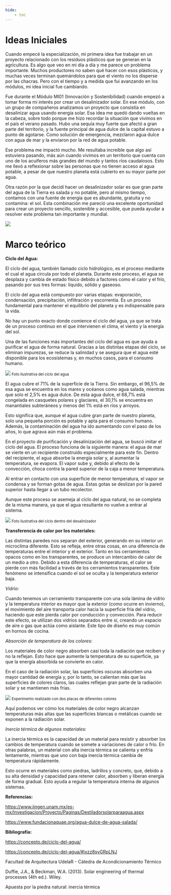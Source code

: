 ```yaml
---
hide:
    - toc
---
```


# Ideas Iniciales

Cuando empecé la especialización, mi primera idea fue trabajar en un proyecto relacionado con los residuos plásticos que se generan en la agricultura. Es algo que veo en mi día a día y me parece un problema importante. Muchos productores no saben qué hacer con esos plásticos, y muchas veces terminan quemándolos para que el viento no los disperse por las chacras. Pero con el tiempo y a medida que fui avanzando en los módulos, mi idea inicial fue cambiando.

Fue durante el Módulo MI01 (Innovación y Sostenibilidad) cuando empezó a tomar forma mi interés por crear un desalinizador solar. En ese módulo, con un grupo de compañeros analizamos un proyecto que consistía en desalinizar agua usando energía solar. Esa idea me quedó dando vueltas en la cabeza, sobre todo porque me hizo recordar la situación que vivimos en el país el verano pasado. Hubo una sequía muy fuerte que afectó a gran parte del territorio, y la fuente principal de agua dulce de la capital estuvo a punto de agotarse. Como solución de emergencia, mezclaron agua dulce con agua de mar y la enviaron por la red de agua potable.

Ese problema me impactó mucho. Me resultaba increíble que algo así estuviera pasando, más aún cuando vivimos en un territorio que cuenta con uno de los acuíferos más grandes del mundo y tantos ríos caudalosos. Esto me llevó a reflexionar sobre las personas que no tienen acceso al agua potable, a pesar de que nuestro planeta está cubierto en su mayor parte por agua.

Otra razón por la que decidí hacer un desalinizador solar es que gran parte del agua de la Tierra es salada y no potable, pero al mismo tiempo, contamos con una fuente de energía que es abundante, gratuita y no contamina: el sol. Esta combinación me pareció una excelente oportunidad para crear un proyecto sencillo, sostenible y accesible, que pueda ayudar a resolver este problema tan importante y mundial.

![](../images/Proyecto/Falta%20de%20agua/falta%20de%20agua.PNG)

# Marco teórico

<strong>Ciclo del Agua:</strong>

El ciclo del agua, también llamado ciclo hidrológico, es el proceso mediante el cual el agua circula por todo el planeta. Durante este proceso, el agua se desplaza y cambia de estado físico debido a factores como el calor y el frío, pasando por sus tres formas: líquido, sólido y gaseoso.

El ciclo del agua está compuesto por varias etapas: evaporación, condensación, precipitación, infiltración y escorrentía. Es un proceso fundamental para mantener el equilibrio del planeta y es indispensable para la vida.

No hay un punto exacto donde comience el ciclo del agua, ya que se trata de un proceso continuo en el que intervienen el clima, el viento y la energía del sol.

Una de las funciones más importantes del ciclo del agua es que ayuda a purificar el agua de forma natural. Gracias a las distintas etapas del ciclo, se eliminan impurezas, se reduce la salinidad y se asegura que el agua esté disponible para los ecosistemas y, en muchos casos, para el consumo humano.

![](../images/Proyecto/Ciclo%20del%20agua/Ciclodelagua.png)
<small>Foto ilustrativa del ciclo del agua</small>

El agua cubre el 71% de la superficie de la Tierra. Sin embargo, el 96,5% de esa agua se encuentra en los mares y océanos como agua salada, mientras que solo el 2,5% es agua dulce. De esta agua dulce, el 68,7% está congelada en casquetes polares y glaciares, el 30,1% se encuentra en manantiales subteráneos y menos del 1% está en ríos y arroyos.

Esto significa que, aunque el agua cubre gran parte de nuestro planeta, solo una pequeña porción es potable y apta para el consumo humano. Además, la contaminación del agua ha ido aumentando con el paso de los años, lo que agrava aún más el problema.

En el proyecto de purificación y desalinización del agua, se buscó imitar el ciclo del agua. El proceso funciona de la siguiente manera: el agua de mar se vierte en un recipiente construido especialmente para este fin. Dentro del recipiente, el agua absorbe la energía solar y, al aumentar la temperatura, se evapora. El vapor sube y, debido al efecto de la convección, choca contra la pared superior de la caja a menor temperatura.

Al entrar en contacto con una superficie de menor temperatura, el vapor se condensa y se forman gotas de agua. Estas gotas se deslizan por la pared superior hasta llegar a un tubo recolector.

Aunque este proceso se asemeja al ciclo del agua natural, no se completa de la misma manera, ya que el agua resultante no vuelve a entrar al sistema.

![](../images/Proyecto/Ideas%20iniciales/flujo%20de%20aire.PNG)
<small>Foto ilustrativa del ciclo dentro del desalinizador</small>

<strong>Transferencia de calor por los materiales:</strong>

Las distintas paredes nos separan del exterior, generando en su interior un microclima diferente. Esto se refleja, entre otras cosas, en una diferencia de temperaturas entre el interior y el exterior. Tanto en los cerramientos opacos como en los transparentes, se produce un intercambio de calor de un medio a otro. Debido a esta diferencia de temperaturas, el calor se pierde con más facilidad a través de los cerramientos transparentes. Este fenómeno se intensifica cuando el sol se oculta y la temperatura exterior baja.

<em>Vidrio:</em>

Cuando tenemos un cerramiento transparente con una sola lámina de vidrio y la temperatura interior es mayor que la exterior (como ocurre en invierno), el movimiento del aire transporta calor hacia la superficie fría del vidrio, haciendo que este pierda calor por conducción y convección. Para reducir este efecto, se utilizan dos vidrios separados entre sí, creando un espacio de aire o gas que actúa como aislante. Este tipo de diseño es muy común en hornos de cocina.

<em>Absorción de temperatura de los colores:</em>

Los materiales de color negro absorben casi toda la radiación que reciben y no la reflejan. Esto hace que aumente la temperatura de su superficie, ya que la energía absorbida se convierte en calor.

En el caso de la radiación solar, las superficies oscuras absorben una mayor cantidad de energía y, por lo tanto, se calientan más que las superficies de colores claros, las cuales reflejan gran parte de la radiación solar y se mantienen más frías.


![](../images/Proyecto/Placa/placaspaint.PNG)
<small>Experimento realizado con dos placas de diferentes colores</small>

Aquí podemos ver cómo los materiales de color negro alcanzan temperaturas más altas que las superficies blancas o metálicas cuando se exponen a la radiación solar.

<em>Inercia térmica de algunos materiales:</em>

La inercia térmica es la capacidad de un material para resistir y absorber los cambios de temperatura cuando se somete a variaciones de calor o frío. En otras palabras, un material con alta inercia térmica se calienta y enfría lentamente, mientras que uno con baja inercia térmica cambia de temperatura rápidamente.

Esto ocurre en materiales como piedras, ladrillos y concreto, que, debido a su alta densidad y capacidad para retener calor, absorben y liberan energía de forma gradual. Esto ayuda a regular la temperatura interna de algunos sistemas.

<strong>Referencias:</strong>

https://www.iingen.unam.mx/es-mx/Investigacion/Proyecto/Paginas/Destiladorsolarparaagua.aspx

https://www.fundacionaquae.org/agua-dulce-de-agua-salada/

<strong>Bibliografía:</Strong>

https://concepto.de/ciclo-del-agua/

https://concepto.de/ciclo-del-agua/#ixzz8syGRpLNJ

Facultad de Arquitectura UdelaR - Cátedra de Acondicionamiento Térmico

Duffie, J.A., & Beckman, W.A. (2013). Solar engineering of thermal processes (4th ed.). Wiley.

Apuesta por la piedra natural: inercia térmica
